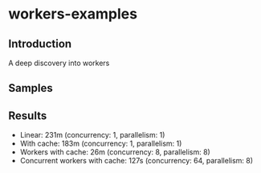 # workers-examples
## Introduction
A deep discovery into workers
## Samples

## Results

- Linear: 231m (concurrency: 1, parallelism: 1)
- With cache: 183m (concurrency: 1, parallelism: 1)
- Workers with cache: 26m (concurrency: 8, parallelism: 8)
- Concurrent workers with cache: 127s (concurrency: 64, parallelism: 8)
